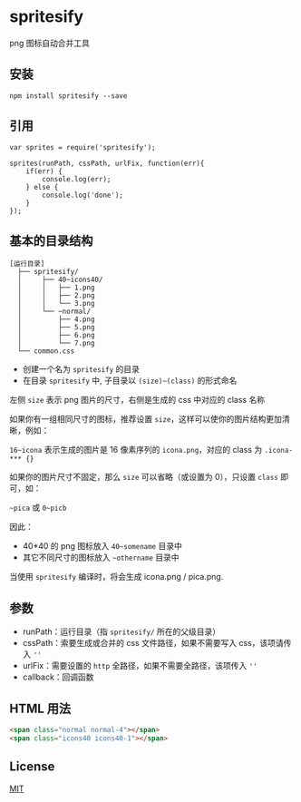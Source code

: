 # spritesify

  png 图标自动合并工具

## 安装

```
npm install spritesify --save
```

## 引用
```
var sprites = require('spritesify');

sprites(runPath, cssPath, urlFix, function(err){
    if(err) {
        console.log(err);
    } else {
        console.log('done');
    }
});
```


## 基本的目录结构

```
[运行目录]
  ├── spritesify/
  │     ├── 40~icons40/
  │     │   ├── 1.png
  │     │   ├── 2.png
  │     │   └── 3.png
  │     └── ~normal/
  │         ├── 4.png
  │         ├── 5.png
  │         ├── 6.png
  │         └── 7.png
  └── common.css
```

* 创建一个名为 ``spritesify`` 的目录
* 在目录 ``spritesify`` 中, 子目录以 ``(size)~(class)`` 的形式命名

左侧 ``size`` 表示 png 图片的尺寸，右侧是生成的 css 中对应的 class 名称

如果你有一组相同尺寸的图标，推荐设置 ``size``，这样可以使你的图片结构更加清晰，例如：

``16~icona`` 表示生成的图片是 16 像素序列的 ``icona.png``，对应的 class 为 ``.icona-*** {}``

如果你的图片尺寸不固定，那么 ``size`` 可以省略（或设置为 0），只设置 ``class`` 即可，如：

``~pica`` 或 ``0~picb``

因此：

* 40*40 的 png 图标放入 ``40~somename`` 目录中
* 其它不同尺寸的图标放入 ``~othername`` 目录中

当使用 ``spritesify`` 编译时，将会生成 icona.png / pica.png.

## 参数

* runPath：运行目录（指 ``spritesify/`` 所在的父级目录）
* cssPath：索要生成或合并的 css 文件路径，如果不需要写入 css，该项请传入 ``''``
* urlFix：需要设置的 ``http`` 全路径，如果不需要全路径，该项传入 ``''``
* callback：回调函数

## HTML 用法
```html
<span class="normal normal-4"></span>
<span class="icons40 icons40-1"></span>
```

## License

  [MIT](LICENSE)